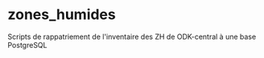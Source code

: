 # zones_humides
Scripts de rappatriement de l'inventaire des ZH de ODK-central à une base PostgreSQL
